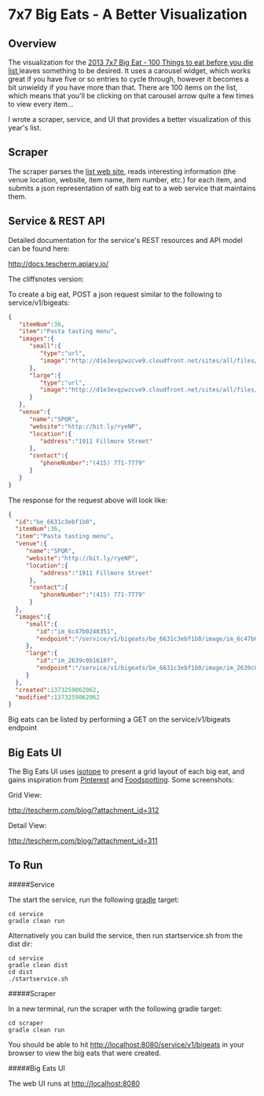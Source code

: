 7x7 Big Eats - A Better Visualization
================

Overview
-----------

The visualization for the [2013 7x7 Big Eat - 100 Things to eat before you die list ](http://www.7x7.com/big-eat-2013#/0) leaves something to be desired. It uses a carousel widget, which works great if you have five or so entries to cycle through, however it becomes a bit unwieldy if you have more than that. There are 100 items on the list, which means that you'll be clicking on that carousel arrow quite a few times to view every item...

I wrote a scraper, service, and UI that provides a better visualization of this year's list. 

Scraper
-----------

The scraper parses the [list web site](http://www.7x7.com/big-eat-2013), reads interesting information (the venue location, website, item name, item number, etc.) for each item, and submits a json representation of eath big eat to a web service that maintains them.

Service & REST API
-----------

Detailed documentation for the service's REST resources and API model can be found here:

http://docs.tescherm.apiary.io/

The cliffsnotes version:

To create a big eat, POST a json request similar to the following to service/v1/bigeats:

```json
{
   "itemNum":36,
   "item":"Pasta tasting menu",
   "images":{
      "small":{
         "type":"url",
         "image":"http://d1e3evqzwzcve9.cloudfront.net/sites/all/files/imagecache/mobile_imagegallery_main/37pastaSPQR.jpg"
      },
      "large":{
         "type":"url",
         "image":"http://d1e3evqzwzcve9.cloudfront.net/sites/all/files/imagecache/blog_imagegallery_main/37pastaSPQR.jpg"
      }
   },
   "venue":{
      "name":"SPQR",
      "website":"http://bit.ly/ryeNP",
      "location":{
         "address":"1911 Fillmore Street"
      },
      "contact":{
         "phoneNumber":"(415) 771-7779"
      }
   }
}
```

The response for the request above will look like:

```json
{
  "id":"be_6631c3ebf1b0",
  "itemNum":36,
  "item":"Pasta tasting menu",
  "venue":{
     "name":"SPQR",
     "website":"http://bit.ly/ryeNP",
     "location":{
         "address":"1911 Fillmore Street"
      },
      "contact":{
         "phoneNumber":"(415) 771-7779"
      }
  },
  "images":{
     "small":{
        "id":"im_6c47b0248351",
        "endpoint":"/service/v1/bigeats/be_6631c3ebf1b0/image/im_6c47b0248351"
     },
     "large":{
        "id":"im_2639c0b1618f",
        "endpoint":"/service/v1/bigeats/be_6631c3ebf1b0/image/im_2639c0b1618f"
     }
  },
  "created":1373259062062,
  "modified":1373259062062
}
```

Big eats can be listed by performing a GET on the service/v1/bigeats endpoint

Big Eats UI
-----------

The Big Eats UI uses [isotope](http://isotope.metafizzy.co/) to present a grid layout of each big eat, and gains inspiration from [Pinterest](http://pinterest.com) and [Foodspotting](http://www.foodspotting.com). Some screenshots:

Grid View:

http://tescherm.com/blog/?attachment_id=312

Detail View:

http://tescherm.com/blog/?attachment_id=311

To Run
-----------

#####Service

The start the service, run the following [gradle](http://www.gradle.org/) target:

```
cd service
gradle clean run
```

Alternatively you can build the service, then run startservice.sh from the dist dir:
```
cd service
gradle clean dist
cd dist
./startservice.sh
```

#####Scraper

In a new terminal, run the scraper with the following gradle target:

```
cd scraper
gradle clean run
```

You should be able to hit [http://localhost:8080/service/v1/bigeats](http://localhost:8080/service/v1/bigeats) in your browser to view the big eats that were created.

#####Big Eats UI

The web UI runs at [http://localhost:8080](http://localhost:8080)
